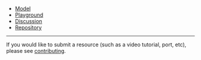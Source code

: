 - [Model](https://www.roblox.com/library/6245329519/ZonePlus)
- [Playground](https://www.roblox.com/games/6166477769/ZonePlus-Playground)
- [Discussion](https://devforum.roblox.com/t/zoneplus/397465)
- [Repository](https://github.com/1ForeverHD/ZonePlus)

-------------------------------------

If you would like to submit a resource (such as a video tutorial, port, etc), please see [contributing](https://1foreverhd.github.io/ZonePlus/contributing/).